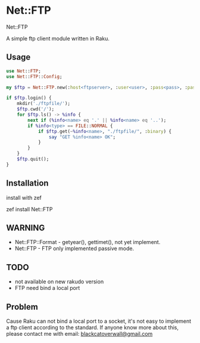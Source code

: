 # Net::FTP

Net::FTP

A simple ftp client module written in Raku.

## Usage

```raku
use Net::FTP;
use Net::FTP::Config;

my $ftp = Net::FTP.new(:host<ftpserver>, :user<user>, :pass<pass>, :passive);

if $ftp.login() {
	mkdir('./ftpfile/');
	$ftp.cwd('/');
	for $ftp.ls() -> %info {
		next if (%info<name> eq '.' || %info<name> eq '..');
		if %info<type> == FILE::NORMAL {
			if $ftp.get(~%info<name>, "./ftpfile/", :binary) {
				say "GET %info<name> OK";
			}
		}
	}
	$ftp.quit();
}
```

## Installation

 install with zef

 zef install Net::FTP

## WARNING
 - Net::FTP::Format - getyear(), gettimet(), not yet implement.
 - Net::FTP - FTP only implemented passive mode.

## TODO
 - not available on new rakudo version
 - FTP need bind a local port

## Problem
Cause Raku can not bind a local port to a socket, it's not easy to implement a ftp client according to the standard.
If anyone know more about this, please contact me with email: blackcatoverwall@gmail.com
